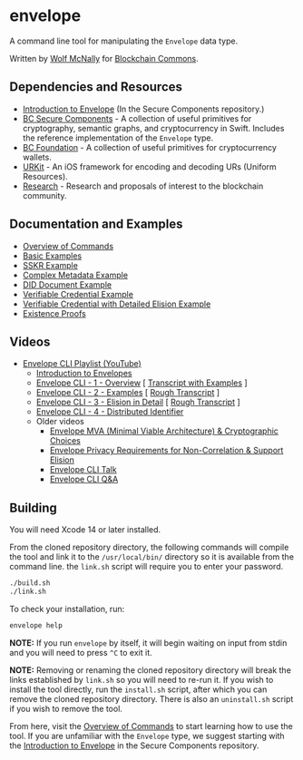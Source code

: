 # envelope

A command line tool for manipulating the `Envelope` data type.

Written by [Wolf McNally](https://wolfmcnally.com) for [Blockchain Commons](https://blockchaincommons.com/).

## Dependencies and Resources

* [Introduction to Envelope](https://github.com/BlockchainCommons/BCSwiftSecureComponents/blob/master/Docs/02-ENVELOPE.md) (In the Secure Components repository.)
* [BC Secure Components](https://github.com/BlockchainCommons/BCSwiftSecureComponents) - A collection of useful primitives for cryptography, semantic graphs, and cryptocurrency in Swift. Includes the reference implementation of the `Envelope` type.
* [BC Foundation](https://github.com/BlockchainCommons/BCSwiftFoundation) - A collection of useful primitives for cryptocurrency wallets.
* [URKit](https://github.com/BlockchainCommons/URKit) - An iOS framework for encoding and decoding URs (Uniform Resources).
* [Research](https://github.com/BlockchainCommons/Research) - Research and proposals of interest to the blockchain community.

## Documentation and Examples

* [Overview of Commands](Docs/1-OVERVIEW.md)
* [Basic Examples](Docs/2-BASIC-EXAMPLES.md)
* [SSKR Example](Docs/3-SSKR-EXAMPLE.md)
* [Complex Metadata Example](Docs/4-METADATA-EXAMPLE.md)
* [DID Document Example](Docs/5-DID-EXAMPLE.md)
* [Verifiable Credential Example](Docs/6-VC-RESIDENT-EXAMPLE.md)
* [Verifiable Credential with Detailed Elision Example](Docs/7-VC-ELISION-EXAMPLE.md)
* [Existence Proofs](Docs/8-EXISTENCE-PROOFS.md)

## Videos

* [Envelope CLI Playlist (YouTube)](https://www.youtube.com/playlist?list=PLCkrqxOY1FbooYwJ7ZhpJ_QQk8Az1aCnG)
  * [Introduction to Envelopes](https://www.youtube.com/watch?v=tQ9SPek0mnI)
  * [Envelope CLI - 1 - Overview](https://youtu.be/K2gFTyjbiYk) [ [Transcript with Examples](Transcripts/1-OVERVIEW-TRANSCRIPT.md) ]
  * [Envelope CLI - 2 - Examples](https://youtu.be/K2gFTyjbiYk) [ [Rough Transcript](Transcripts/2-EXAMPLES-TRANSCRIPT.md) ]
  * [Envelope CLI - 3 - Elision in Detail](https://youtu.be/K2gFTyjbiYk) [ [Rough Transcript](Transcripts/3-ELISION-TRANSCRIPT.md) ]
  * [Envelope CLI - 4 - Distributed Identifier](https://youtu.be/K2gFTyjbiYk)
  * Older videos
    * [Envelope MVA (Minimal Viable Architecture) & Cryptographic Choices](https://www.youtube.com/watch?v=S0deyIHXukk)
    * [Envelope Privacy Requirements for Non-Correlation & Support Elision](https://www.youtube.com/watch?v=ubqKJAizayU)
    * [Envelope CLI Talk](https://www.youtube.com/watch?v=JowheoEIGmE)
    * [Envelope CLI Q&A](https://www.youtube.com/watch?v=2MjcrKLEsSE)

## Building

You will need Xcode 14 or later installed.

From the cloned repository directory, the following commands will compile the tool and link it to the `/usr/local/bin/` directory so it is available from the command line. the `link.sh` script will require you to enter your password.

```bash
./build.sh
./link.sh
```

To check your installation, run:

```bash
envelope help
```

**NOTE:** If you run `envelope` by itself, it will begin waiting on input from stdin and you will need to press `^C` to exit it.

**NOTE:** Removing or renaming the cloned repository directory will break the links established by `link.sh` so you will need to re-run it. If you wish to install the tool directly, run the `install.sh` script, after which you can remove the cloned repository directory. There is also an `uninstall.sh` script if you wish to remove the tool.

From here, visit the [Overview of Commands](Docs/1-Overview.md) to start learning how to use the tool. If you are unfamiliar with the `Envelope` type, we suggest starting with the [Introduction to Envelope](https://github.com/BlockchainCommons/BCSwiftSecureComponents/blob/master/Docs/02-ENVELOPE.md) in the Secure Components repository.
